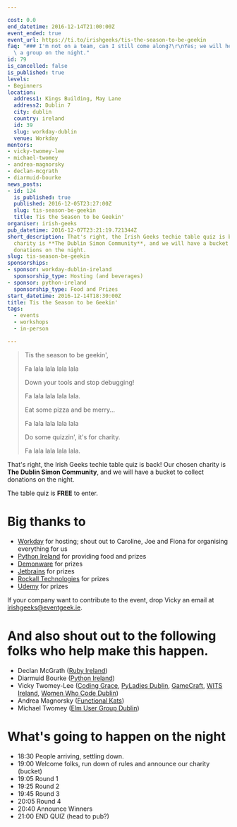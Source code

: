 ```yaml
---

cost: 0.0
end_datetime: 2016-12-14T21:00:00Z
event_ended: true
event_url: https://ti.to/irishgeeks/tis-the-season-to-be-geekin
faq: "### I'm not on a team, can I still come along?\r\nYes; we will help you find\
  \ a group on the night."
id: 79
is_cancelled: false
is_published: true
levels:
- Beginners
location:
  address1: Kings Building, May Lane
  address2: Dublin 7
  city: dublin
  country: ireland
  id: 39
  slug: workday-dublin
  venue: Workday
mentors:
- vicky-twomey-lee
- michael-twomey
- andrea-magnorsky
- declan-mcgrath
- diarmuid-bourke
news_posts:
- id: 124
  is_published: true
  published: 2016-12-05T23:27:00Z
  slug: tis-season-be-geekin
  title: Tis the Season to be Geekin'
organiser: irish-geeks
pub_datetime: 2016-12-07T23:21:19.721344Z
short_description: That's right, the Irish Geeks techie table quiz is back! Our chosen
  charity is **The Dublin Simon Community**, and we will have a bucket to collect
  donations on the night.
slug: tis-season-be-geekin
sponsorships:
- sponsor: workday-dublin-ireland
  sponsorship_type: Hosting (and beverages)
- sponsor: python-ireland
  sponsorship_type: Food and Prizes
start_datetime: 2016-12-14T18:30:00Z
title: Tis the Season to be Geekin'
tags:
  - events
  - workshops
  - in-person

---
```


> Tis the season to be geekin',
> 
> Fa lala lala lala lala
> 
> Down your tools and stop debugging!
> 
> Fa lala lala lala lala.
> 
> Eat some pizza and be merry...
> 
> Fa lala lala lala lala
> 
> Do some quizzin', it's for charity.
> 
> Fa lala lala lala lala.

That's right, the Irish Geeks techie table quiz is back! Our chosen charity is **The Dublin Simon Community**, and we will have a bucket to collect donations on the night.

The table quiz is **FREE** to enter.

# Big thanks to 

* [Workday](https://www.workday.com/en-us/pages/careers-dublin.html)  for hosting; shout out to Caroline, Joe and Fiona for organising everything for us
* [Python Ireland](https://python.ie) for providing food and prizes
* [Demonware](https://www.demonware.net/) for prizes
* [Jetbrains](https://www.jetbrains.com/) for prizes
* [Rockall Technologies](http://www.rockalltech.com/) for prizes
* [Udemy](https://about.udemy.com/careers/) for prizes

If your company want to contribute to the event, drop Vicky an email at irishgeeks@eventgeek.ie.

# And also shout out to the following folks who help make this happen.
* Declan McGrath ([Ruby Ireland](http://www.rubyireland.com/))
* Diarmuid Bourke ([Python Ireland](https://python.ie))
* Vicky Twomey-Lee ([Coding Grace](http://codinggrace.com), [PyLadies Dublin](http://dublin.pyladies.com), [GameCraft](https://gamecraft.it), [WITS Ireland](http://witsireland.com/), [Women Who Code Dublin](https://www.meetup.com/Women-Who-Code-Dublin/))
* Andrea Magnorsky ([Functional Kats](http://www.katsconf.com/))
* Michael Twomey ([Elm User Group Dublin](https://www.meetup.com/Elm-User-Group-Dublin/))

# What's going to happen on the night
* 18:30 People arriving, settling down.
* 19:00 Welcome folks, run down of rules and announce our charity (bucket)
* 19:05 Round 1
* 19:25 Round 2                                                                   
* 19:45 Round 3                                                                   
* 20:05 Round 4                                                                   
* 20:40 Announce Winners
* 21:00 END QUIZ (head to pub?)

